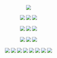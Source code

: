 
<div align="center">
  <img src="https://capsule-render.vercel.app/api?type=Waving&color=auto&height=200&section=header&text=Eunhye&fontSize=50" />
</div>

<br>

<div align="center">
  <img src="https://img.shields.io/badge/Java-007396?style=flat&logo=Java&logoColor=white" />
  <img src="https://img.shields.io/badge/JavaScript-F7DF1E?style=flat&logo=JavaScript&logoColor=white" />
  <img src="https://img.shields.io/badge/Python-0040FF?style=flat&logo=Python&logoColor=white" />
</div>
<br>
<div align="center">
  <img src="https://img.shields.io/badge/Node.js-339933?style=flat&logo=Node.js&logoColor=white" />
  <img src="https://img.shields.io/badge/React-00FFFF?style=flat&logo=React&logoColor=white" />
  <img src="https://img.shields.io/badge/Spring-6DB33F?style=flat&logo=Spring&logoColor=white" /> 
</div>

<br>

<div align="center">
	<img src="https://img.shields.io/badge/Elasticsearch-005571?style=flat&logo=Elasticsearch&logoColor=white" />
  <img src="https://img.shields.io/badge/Logstash-005571?style=flat&logo=Logstash&logoColor=white" />  
  <img src="https://img.shields.io/badge/Kibana-005571?style=flat&logo=Kibana&logoColor=white" />
</div>

<br>

<div align="center">
	<img src="https://img.shields.io/badge/HTML5-E34F26?style=flat&logo=HTML5&logoColor=white" />
	<img src="https://img.shields.io/badge/CSS3-1572B6?style=flat&logo=CSS3&logoColor=white" />
  <img src="https://img.shields.io/badge/jQuery-0769AD?style=flat&logo=jQuery&logoColor=white" />
  <img src="https://img.shields.io/badge/Oracle SQL-F80000?style=flat&logo=Oracle&logoColor=white" />
  <img src="https://img.shields.io/badge/Amazon AWS-232F3E?style=flat&logo=Amazon AWS&logoColor=white" />
  <img src="https://img.shields.io/badge/Postman-FF6C37?style=flat&logo=Postman&logoColor=white" />
  <img src="https://img.shields.io/badge/PM2-2B037A?style=flat&logo=PM2&logoColor=white" />
  <img src="https://img.shields.io/badge/Selenium-232F3E?style=flat&logo=Selenium&logoColor=white" />
</div>



<!-- ![Footer](https://capsule-render.vercel.app/api?type=waving&color=auto&height=200&section=footer) -->


<!--

[![Top Langs](https://github-readme-stats.vercel.app/api/top-langs/?username=eunhye22)](https://github.com/eunhye22/github-readme-stats)

**eunhye22/eunhye22** is a ✨ _special_ ✨ repository because its `README.md` (this file) appears on your GitHub profile.

Here are some ideas to get you started:

- 🔭 I’m currently working on ...

- 👯 I’m looking to collaborate on ...
- 🤔 I’m looking for help with ...
- 💬 Ask me about ...
- 📫 How to reach me: ...
- 😄 Pronouns: ...
- ⚡ Fun fact: ...
-->
